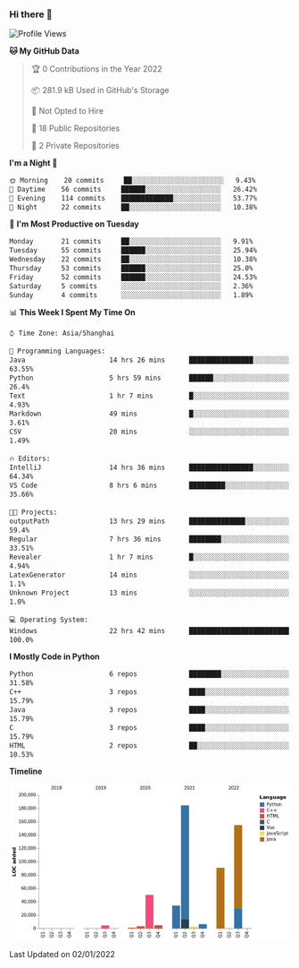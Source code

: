 ### Hi there 👋

<!--START_SECTION:waka-->
![Profile Views](http://img.shields.io/badge/Profile%20Views-0-blue)

**🐱 My GitHub Data** 

> 🏆 0 Contributions in the Year 2022
 > 
> 📦 281.9 kB Used in GitHub's Storage 
 > 
> 🚫 Not Opted to Hire
 > 
> 📜 18 Public Repositories 
 > 
> 🔑 2 Private Repositories  
 > 
**I'm a Night 🦉** 

```text
🌞 Morning    20 commits     ██░░░░░░░░░░░░░░░░░░░░░░░   9.43% 
🌆 Daytime    56 commits     ██████░░░░░░░░░░░░░░░░░░░   26.42% 
🌃 Evening    114 commits    █████████████░░░░░░░░░░░░   53.77% 
🌙 Night      22 commits     ██░░░░░░░░░░░░░░░░░░░░░░░   10.38%

```
📅 **I'm Most Productive on Tuesday** 

```text
Monday       21 commits     ██░░░░░░░░░░░░░░░░░░░░░░░   9.91% 
Tuesday      55 commits     ██████░░░░░░░░░░░░░░░░░░░   25.94% 
Wednesday    22 commits     ██░░░░░░░░░░░░░░░░░░░░░░░   10.38% 
Thursday     53 commits     ██████░░░░░░░░░░░░░░░░░░░   25.0% 
Friday       52 commits     ██████░░░░░░░░░░░░░░░░░░░   24.53% 
Saturday     5 commits      ░░░░░░░░░░░░░░░░░░░░░░░░░   2.36% 
Sunday       4 commits      ░░░░░░░░░░░░░░░░░░░░░░░░░   1.89%

```


📊 **This Week I Spent My Time On** 

```text
⌚︎ Time Zone: Asia/Shanghai

💬 Programming Languages: 
Java                     14 hrs 26 mins      ████████████████░░░░░░░░░   63.55% 
Python                   5 hrs 59 mins       ██████░░░░░░░░░░░░░░░░░░░   26.4% 
Text                     1 hr 7 mins         █░░░░░░░░░░░░░░░░░░░░░░░░   4.93% 
Markdown                 49 mins             █░░░░░░░░░░░░░░░░░░░░░░░░   3.61% 
CSV                      20 mins             ░░░░░░░░░░░░░░░░░░░░░░░░░   1.49%

🔥 Editors: 
IntelliJ                 14 hrs 36 mins      ████████████████░░░░░░░░░   64.34% 
VS Code                  8 hrs 6 mins        █████████░░░░░░░░░░░░░░░░   35.66%

🐱‍💻 Projects: 
outputPath               13 hrs 29 mins      ██████████████░░░░░░░░░░░   59.4% 
Regular                  7 hrs 36 mins       ████████░░░░░░░░░░░░░░░░░   33.51% 
Revealer                 1 hr 7 mins         █░░░░░░░░░░░░░░░░░░░░░░░░   4.94% 
LatexGenerator           14 mins             ░░░░░░░░░░░░░░░░░░░░░░░░░   1.1% 
Unknown Project          13 mins             ░░░░░░░░░░░░░░░░░░░░░░░░░   1.0%

💻 Operating System: 
Windows                  22 hrs 42 mins      █████████████████████████   100.0%

```

**I Mostly Code in Python** 

```text
Python                   6 repos             ████████░░░░░░░░░░░░░░░░░   31.58% 
C++                      3 repos             ████░░░░░░░░░░░░░░░░░░░░░   15.79% 
Java                     3 repos             ████░░░░░░░░░░░░░░░░░░░░░   15.79% 
C                        3 repos             ████░░░░░░░░░░░░░░░░░░░░░   15.79% 
HTML                     2 repos             ██░░░░░░░░░░░░░░░░░░░░░░░   10.53%

```


**Timeline**

![Chart not found](https://raw.githubusercontent.com/SuperMaxine/SuperMaxine/main/charts/bar_graph.png) 


 Last Updated on 02/01/2022
<!--END_SECTION:waka-->

<!--
**SuperMaxine/SuperMaxine** is a ✨ _special_ ✨ repository because its `README.md` (this file) appears on your GitHub profile.

Here are some ideas to get you started:

- 🔭 I’m currently working on ...
- 🌱 I’m currently learning ...
- 👯 I’m looking to collaborate on ...
- 🤔 I’m looking for help with ...
- 💬 Ask me about ...
- 📫 How to reach me: ...
- 😄 Pronouns: ...
- ⚡ Fun fact: ...
-->

